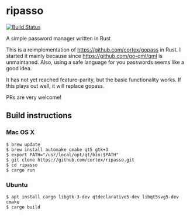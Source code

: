 # ripasso
[![Build Status](https://travis-ci.org/cortex/ripasso.svg?branch=master)](https://travis-ci.org/cortex/ripasso)


A simple password manager written in Rust

This is a reimplementation of https://github.com/cortex/gopass in Rust. I started it mainly because since https://github.com/go-qml/qml
is unmaintaned. Also, using a safe language for you passwords seems like a good idea. 

It has not yet reached feature-parity, but the basic functionality works. If this plays out well, it will replace gopass.

PRs are very welcome!

## Build instructions

### Mac OS X

```
$ brew update
$ brew install automake cmake qt5 gtk+3
$ export PATH="/usr/local/opt/qt/bin:$PATH"
$ git clone https://github.com/cortex/ripasso.git
$ cd ripasso
$ cargo run
```

### Ubuntu
```
$ apt install cargo libgtk-3-dev qtdeclarative5-dev libqt5svg5-dev cmake
$ cargo build
```